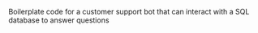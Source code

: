 Boilerplate code for a customer support bot that can interact with a SQL database to answer questions
